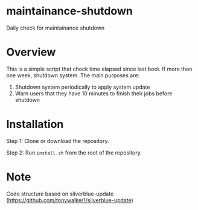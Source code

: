 # maintainance-shutdown
Daily check for maintainance shutdown

# Overview

This is a simple script that check time elapsed since last boot. If more than one week, shutdown system. The main purposes are:

1. Shutdown system periodically to apply system update
2. Warn users that they have 10 minutes to finish their jobs before shutdown

# Installation

Step 1: Clone or download the repository.

Step 2: Run `install.sh` from the root of the repository.

# Note

Code structure based on silverblue-update (https://github.com/tonywalker1/silverblue-update)

